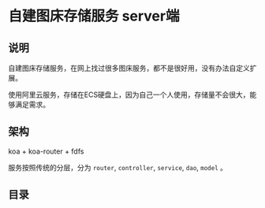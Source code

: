 # 自建图床存储服务 server端

## 说明
自建图床存储服务，在网上找过很多图床服务，都不是很好用，没有办法自定义扩展。

使用阿里云服务，存储在ECS硬盘上，因为自己一个人使用，存储量不会很大，能够满足需求。

## 架构

koa + koa-router + fdfs

服务按照传统的分层，分为 `router`, `controller`, `service`, `dao`, `model` 。

## 目录


